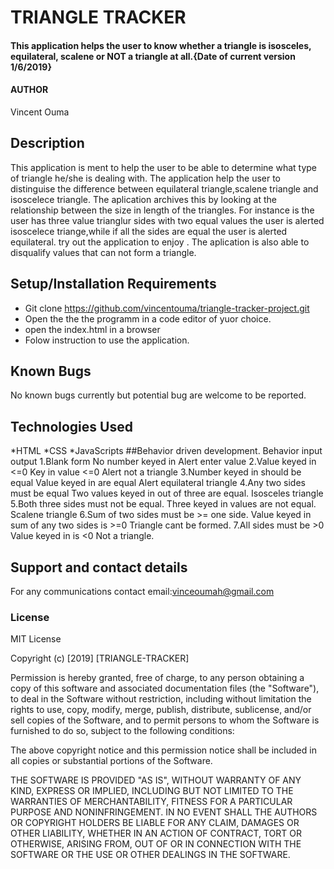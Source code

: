 # TRIANGLE TRACKER
#### This application helps the user to know whether a triangle is isosceles, equilateral, scalene or NOT a triangle at all.{Date of current version 1/6/2019}
#### AUTHOR
Vincent Ouma
## Description
This application is ment to help the user  to be able to determine what type of triangle he/she is dealing with.
The application help the user to distinguise the difference between equilateral triangle,scalene triangle and isoscelece triangle.
The aplication archives this by looking at the relationship between the size in length of the triangles.
For instance is the user has three value trianglur sides with two equal values the user is alerted isoscelece triange,while if all the sides are equal the user is alerted equilateral.
try out the application to enjoy .
The aplication is also able to disqualify values that can not form a triangle.



## Setup/Installation Requirements
* Git clone https://github.com/vincentouma/triangle-tracker-project.git
* Open the the the programm in a code editor of yuor choice.
* open the index.html in a browser 
* Folow instruction to use the application.


## Known Bugs
No known bugs currently but potential bug are welcome to be reported.
## Technologies Used
*HTML
*CSS
*JavaScripts
##Behavior driven development.
Behavior
input
output
1.Blank form
No number keyed in
Alert enter value
2.Value keyed in <=0
Key in value <=0
 Alert not a triangle
3.Number keyed in should be equal
Value keyed in are equal
 Alert equilateral triangle
4.Any two sides must be equal
Two values keyed in out of three are equal.
Isosceles triangle
5.Both three sides must not be equal.
Three keyed in values are not equal.
Scalene triangle
6.Sum of two sides must be >= one side.
Value keyed in sum of any two sides is >=0
Triangle cant be formed.
7.All sides must be >0
Value keyed in is <0
Not a triangle.

## Support and contact details
For any communications contact
email:vinceoumah@gmail.com
### License

MIT License

Copyright (c) [2019] [TRIANGLE-TRACKER]

Permission is hereby granted, free of charge, to any person obtaining a copy
of this software and associated documentation files (the "Software"), to deal
in the Software without restriction, including without limitation the rights
to use, copy, modify, merge, publish, distribute, sublicense, and/or sell
copies of the Software, and to permit persons to whom the Software is
furnished to do so, subject to the following conditions:

The above copyright notice and this permission notice shall be included in all
copies or substantial portions of the Software.

THE SOFTWARE IS PROVIDED "AS IS", WITHOUT WARRANTY OF ANY KIND, EXPRESS OR
IMPLIED, INCLUDING BUT NOT LIMITED TO THE WARRANTIES OF MERCHANTABILITY,
FITNESS FOR A PARTICULAR PURPOSE AND NONINFRINGEMENT. IN NO EVENT SHALL THE
AUTHORS OR COPYRIGHT HOLDERS BE LIABLE FOR ANY CLAIM, DAMAGES OR OTHER
LIABILITY, WHETHER IN AN ACTION OF CONTRACT, TORT OR OTHERWISE, ARISING FROM,
OUT OF OR IN CONNECTION WITH THE SOFTWARE OR THE USE OR OTHER DEALINGS IN THE
SOFTWARE.
  
